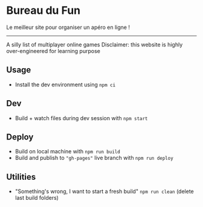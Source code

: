 # Bureau du Fun
Le meilleur site pour organiser un apéro en ligne !

---

A silly list of multiplayer online games
Disclaimer: this website is highly over-engineered for learning purpose

## Usage
- Install the dev environment using `npm ci`

## Dev
- Build + watch files during dev session with `npm start`

## Deploy
- Build on local machine with `npm run build`
- Build and publish to `"gh-pages"` live branch with `npm run deploy`

## Utilities
- "Something's wrong, I want to start a fresh build" `npm run clean` (delete last build folders)
